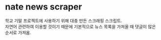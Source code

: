 # nate news scraper

학교 기말 프로젝트에 사용하기 위해 대충 만든 스크래핑 스크립트.  
자연어 관련하여 이용할 것이기 때문에 기본적으로 뉴스 목록을 가져올 때 댓글이 많은 순서로 가져옴.